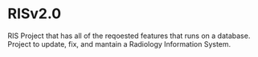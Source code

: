 # RISv2.0
RIS Project that has all of the reqoested features that runs on a database.
Project to update, fix, and mantain a Radiology Information System.
